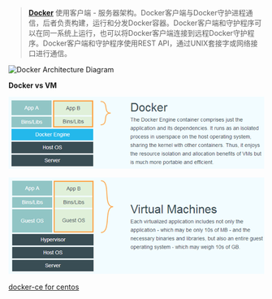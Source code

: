 > [**Docker**](https://docs.docker.com/engine/docker-overview/) 使用客户端 - 服务器架构。Docker客户端与Docker守护进程通信，后者负责构建，运行和分发Docker容器。Docker客户端和守护程序可以在同一系统上运行，也可以将Docker客户端连接到远程Docker守护程序。Docker客户端和守护程序使用REST API，通过UNIX套接字或网络接口进行通信。

![Docker Architecture Diagram](https://docs.docker.com/engine/images/architecture.svg)





**Docker vs VM**

![1561264718294](assets/1561264718294.png)

![1561264737939](assets/1561264737939.png)



[docker-ce for centos](https://docs.docker.com/install/linux/docker-ce/centos/)